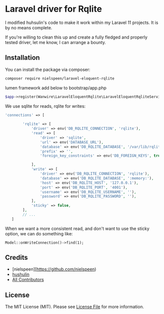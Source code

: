 # Laravel driver for Rqlite

I modified huhsulin's code to make it work within my Laravel 11 projects. It is by no means complete. 

If you're willing to clean this up and create a fully fledged and properly tested driver, let me know, I can arrange a bounty.

## Installation

You can install the package via composer:

```bash
composer require nielspeen/laravel-eloquent-rqlite
```

lumen framework add below to bootstrap/app.php
```php
$app->register(Wanwire\LaravelEloquentRqlite\LaravelEloquentRqliteServiceProvider::class);
```

We use sqlite for reads, rqlite for writes:
```php 
'connections' => [
        
        'rqlite' => [
            'driver' => env('DB_RQLITE_CONNECTION', 'rqlite'),
            'read' => [
                'driver' => 'sqlite',
                'url' => env('DATABASE_URL'),
                'database' => env('DB_RQLITE_DATABASE', '/var/lib/rqlite/db.sqlite'),
                'prefix' => '',
                'foreign_key_constraints' => env('DB_FOREIGN_KEYS', true),

            ],
            'write' => [
                'driver' => env('DB_RQLITE_CONNECTION', 'rqlite'),
                'database' => env('DB_RQLITE_DATABASE', ':memory:'),
                'host' => env('DB_RQLITE_HOST', '127.0.0.1'),
                'port' => env('DB_RQLITE_PORT', '4001'),
                'username' => env('DB_RQLITE_USERNAME', ''),
                'password' => env('DB_RQLITE_PASSWORD', ''),
            ],
            'sticky' => false,
        ],
        // ...
   ]
```

When we want a more consistent read, and don't want to use the sticky option, we can do something like:

```
Model::onWriteConnection()->find(1);
```

## Credits

- [nielspeen][https://github.com/nielspeen)
- [hushulin](https://github.com/hushulin)
- [All Contributors](../../contributors)

## License

The MIT License (MIT). Please see [License File](LICENSE.md) for more information.
